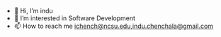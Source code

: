 - 👋 Hi, I’m indu
- 👀 I’m interested in Software Development
- 📫 How to reach me ichench@ncsu.edu,indu.chenchala@gmail.com

<!---
indu2407/indu2407 is a ✨ special ✨ repository because its `README.md` (this file) appears on your GitHub profile.
You can click the Preview link to take a look at your changes.
--->
